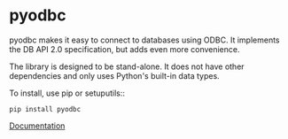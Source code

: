 
# pyodbc

pyodbc makes it easy to connect to databases using ODBC.  It implements the DB
API 2.0 specification, but adds even more convenience.

The library is designed to be stand-alone.  It does not have other dependencies
and only uses Python's built-in data types.

To install, use pip or setuputils::

    pip install pyodbc

[Documentation](http://mkleehammer.github.io/pyodbc)
